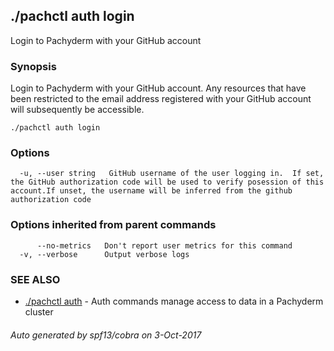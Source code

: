 ## ./pachctl auth login

Login to Pachyderm with your GitHub account

### Synopsis


Login to Pachyderm with your GitHub account. Any resources that have been restricted to the email address registered with your GitHub account will subsequently be accessible.

```
./pachctl auth login
```

### Options

```
  -u, --user string   GitHub username of the user logging in.  If set, the GitHub authorization code will be used to verify posession of this account.If unset, the username will be inferred from the github authorization code
```

### Options inherited from parent commands

```
      --no-metrics   Don't report user metrics for this command
  -v, --verbose      Output verbose logs
```

### SEE ALSO
* [./pachctl auth](./pachctl_auth.md)	 - Auth commands manage access to data in a Pachyderm cluster

###### Auto generated by spf13/cobra on 3-Oct-2017
